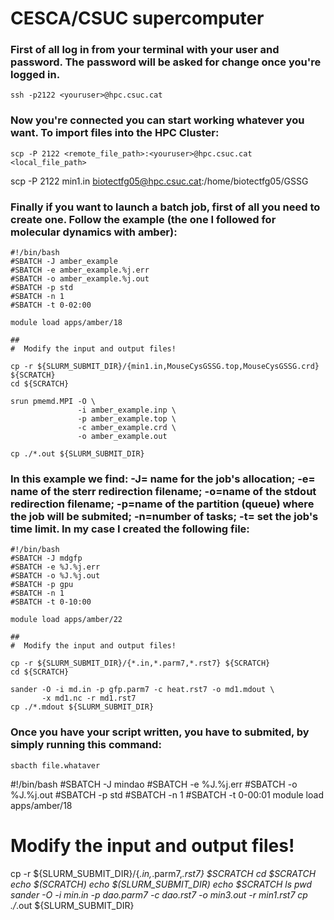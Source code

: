 # CESCA/CSUC supercomputer

### First of all log in from your terminal with your user and password. The password will be asked for change once you're logged in.

```
ssh -p2122 <youruser>@hpc.csuc.cat
```
### Now you're connected you can start working whatever you want. To import files into the HPC Cluster:

```
scp -P 2122 <remote_file_path>:<youruser>@hpc.csuc.cat <local_file_path>
```

scp -P 2122 min1.in biotectfg05@hpc.csuc.cat:/home/biotectfg05/GSSG



### Finally if you want to launch a batch job, first of all you need to create one. Follow the example (the one I followed for molecular dynamics with amber):

```
#!/bin/bash
#SBATCH -J amber_example
#SBATCH -e amber_example.%j.err
#SBATCH -o amber_example.%j.out
#SBATCH -p std
#SBATCH -n 1
#SBATCH -t 0-02:00

module load apps/amber/18

##
#  Modify the input and output files!

cp -r ${SLURM_SUBMIT_DIR}/{min1.in,MouseCysGSSG.top,MouseCysGSSG.crd} ${SCRATCH}
cd ${SCRATCH}

srun pmemd.MPI -O \
               -i amber_example.inp \
               -p amber_example.top \
               -c amber_example.crd \
               -o amber_example.out

cp ./*.out ${SLURM_SUBMIT_DIR}

```
### In this example we find: -J= name for the job's allocation; -e= name of the sterr redirection filename; -o=name of the stdout redirection filename; -p=name of the partition (queue) where the job will be submited; -n=number of tasks; -t= set the job's time limit. In my case I created the following file:

```
#!/bin/bash
#SBATCH -J mdgfp
#SBATCH -e %J.%j.err
#SBATCH -o %J.%j.out
#SBATCH -p gpu
#SBATCH -n 1
#SBATCH -t 0-10:00

module load apps/amber/22

##
#  Modify the input and output files!

cp -r ${SLURM_SUBMIT_DIR}/{*.in,*.parm7,*.rst7} ${SCRATCH}
cd ${SCRATCH}

sander -O -i md.in -p gfp.parm7 -c heat.rst7 -o md1.mdout \
       -x md1.nc -r md1.rst7
cp ./*.mdout ${SLURM_SUBMIT_DIR}
```
### Once you have your script written, you have to submited, by simply running this command:

```
sbacth file.whataver
```




#!/bin/bash
#SBATCH -J mindao
#SBATCH -e %J.%j.err
#SBATCH -o %J.%j.out
#SBATCH -p std
#SBATCH -n 1
#SBATCH -t 0-00:01
module load apps/amber/18
##
#  Modify the input and output files!
cp -r ${SLURM_SUBMIT_DIR}/{*.in,*.parm7,*.rst7} $SCRATCH
cd $SCRATCH
echo $(SCRATCH)
echo $(SLURM_SUBMIT_DIR)
echo $SCRATCH
ls
pwd
sander -O -i min.in -p dao.parm7 -c dao.rst7 -o min3.out -r min1.rst7
cp ./*.out ${SLURM_SUBMIT_DIR}
